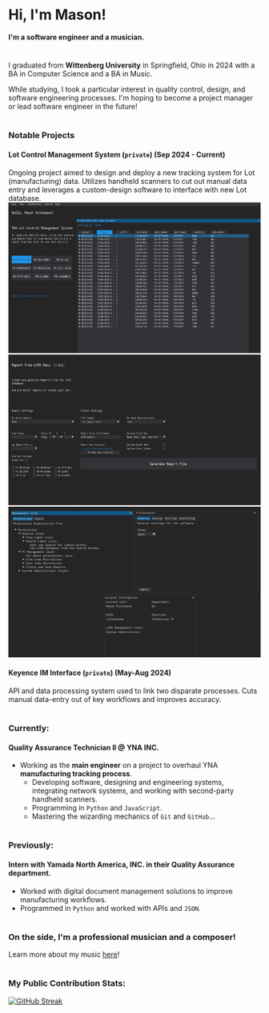 # Hi, I'm Mason!
**I'm a software engineer and a musician.**
#
I graduated from **Wittenberg University** in Springfield, Ohio in 2024 with a BA in Computer Science and a BA in Music.

While studying, I took a particular interest in quality control, design, and software engineering processes.
I'm hoping to become a project manager or lead software engineer in the future!

#
### Notable Projects
#### Lot Control Management System (`private`) (Sep 2024 - Current)
Ongoing project aimed to design and deploy a new tracking system for Lot (manufacturing) data.
Utilizes handheld scanners to cut out manual data entry and leverages a custom-design software to interface with new Lot database.
<img src=https://github.com/masonritchason/masonritchason/blob/main/lcms_home.png width=600 height=300>
<img src=https://github.com/masonritchason/masonritchason/blob/main/lcms_report.png width=600 height=300>
<img src=https://github.com/masonritchason/masonritchason/blob/main/lcms_menus.png width=525 height=300>

#### Keyence IM Interface (`private`) (May-Aug 2024)
API and data processing system used to link two disparate processes. Cuts manual data-entry out of key workflows and improves accuracy.

#
### Currently:
#### Quality Assurance Technician II @ YNA INC.
- Working as the **main engineer** on a project to overhaul YNA **manufacturing tracking process**.
    * Developing software, designing and engineering systems, integrating network systems, and working with second-party handheld scanners.
    * Programming in `Python` and `JavaScript`.
    * Mastering the wizarding mechanics of `Git` and `GitHub`...

#
### Previously:
#### Intern with Yamada North America, INC. in their Quality Assurance department. 
- Worked with digital document management solutions to improve manufacturing workflows.
- Programmed in `Python` and worked with APIs and `JSON`.

#
### On the side, I'm a professional musician and a composer!
Learn more about my music [here](https://www.masonritchason.com)!

#
### My Public Contribution Stats:
[![GitHub Streak](https://streak-stats.demolab.com/?user=masonritchason)](https://git.io/streak-stats)

<!---
masonritchason/masonritchason is a ✨ special ✨ repository because its `README.md` (this file) appears on your GitHub profile.
You can click the Preview link to take a look at your changes.
--->
